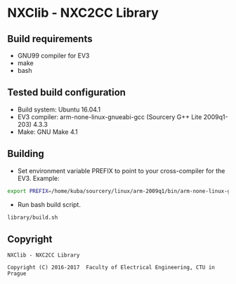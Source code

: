 # NXClib - NXC2CC Library

## Build requirements
* GNU99 compiler for EV3
* make
* bash

## Tested build configuration
* Build system: Ubuntu 16.04.1
* EV3 compiler: arm-none-linux-gnueabi-gcc (Sourcery G++ Lite 2009q1-203) 4.3.3
* Make: GNU Make 4.1

## Building
* Set environment variable PREFIX to point to your cross-compiler for the EV3. Example:
```bash
export PREFIX=/home/kuba/sourcery/linux/arm-2009q1/bin/arm-none-linux-gnueabi-
```

* Run bash build script.
```bash
library/build.sh
```

## Copyright

```
NXClib - NXC2CC Library

Copyright (C) 2016-2017  Faculty of Electrical Engineering, CTU in Prague
```
